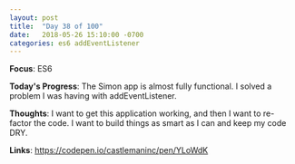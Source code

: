```yaml
---
layout: post
title:  "Day 38 of 100"
date:   2018-05-26 15:10:00 -0700
categories: es6 addEventListener
---
```


**Focus**: ES6 

**Today's Progress**: The Simon app is almost fully functional. I solved a problem I was having with addEventListener.  

**Thoughts**: I want to get this application working, and then I want to re-factor the code. I want to build things as smart as I can and keep my code DRY.  

**Links**: https://codepen.io/castlemaninc/pen/YLoWdK